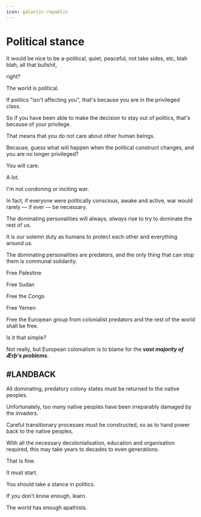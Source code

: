 ```yaml
---
icon: galactic-republic
---
```


# Political stance

It would be nice to be a-political, quiet, peaceful, not take sides, etc, blah blah, all that bullshit,

right?

The world is political.

If politics "isn't affecting you", that's because you are in the privileged class.

So if you have been able to make the decision to stay out of politics, that's because of your privilege.

That means that you do not care about other human beings.

Because, guess what will happen when the political construct changes, and you are no longer privileged?

You will care.

A lot.

I'm not condoning or inciting war.

In fact, if everyone were politically conscious, awake and active, war would rarely — if ever — be necessary.

The dominating personalities will always, _always_ rise to try to dominate the rest of us.

It is our solemn duty as humans to protect each other and everything around us.

The dominating personalities are predators, and the only thing that can stop them is communal solidarity.



Free Palestine

Free Sudan

Free the Congo

Free Yemen

Free the European group from colonialist predators and the rest of the world shall be free.



Is it that simple?

Not really, but European colonialism is to blame for the _**vast majority of Ærþ's problems**_.



## #LANDBACK&#x20;

All dominating, predatory colony states must be returned to the native peoples.

Unfortunately, too many native peoples have been irreparably damaged by the invaders.

Careful transitionary processes must be constructed, so as to hand power back to the native peoples.

With all the necessary decolonialisation, education and organisation required, this may take years to decades to even generations.

That is fine.

It must start.



You should take a stance in politics.

If you don't know enough, learn.



The world has enough apathists.
